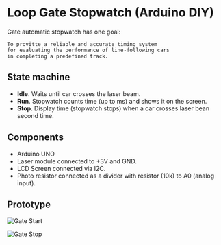 # Loop Gate Stopwatch (Arduino DIY)

Gate automatic stopwatch has one goal:

    To provitte a reliable and accurate timing system 
    for evaluating the performance of line-following cars 
    in completing a predefined track.

## State machine

- **Idle**. Waits until car crosses the laser beam.
- **Run**. Stopwatch counts time (up to ms) and shows it on the screen.
- **Stop**. Display time (stopwatch stops) when a car crosses laser bean second time.

## Components

- Arduino UNO
- Laser module connected to +3V and GND.
- LCD Screen connected via I2C.
- Photo resistor connected as a divider with resistor (10k) to A0 (analog input).

## Prototype

![Gate Start](doc/IMG_8711.png)

![Gate Stop](doc/IMG_8713.png)
